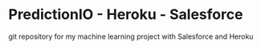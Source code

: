 # PredictionIO - Heroku - Salesforce
git repository for my machine learning project with Salesforce and Heroku
